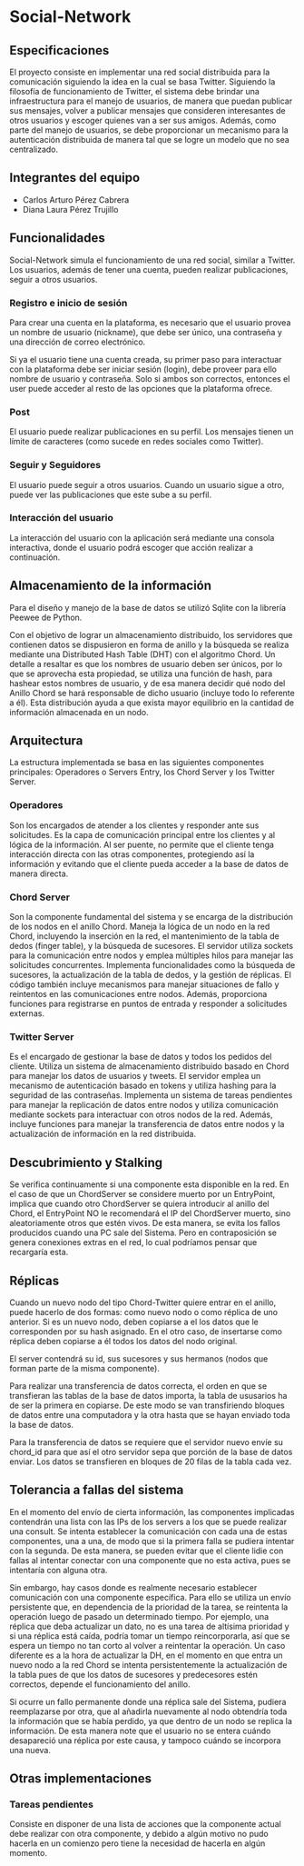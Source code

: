 # Social-Network

## Especificaciones

El proyecto consiste en implementar una red social distribuida para la comunicación siguiendo la idea en la cual se basa Twitter. Siguiendo la filosofı́a de funcionamiento de Twitter, el sistema debe brindar una infraestructura para el manejo de usuarios, de manera que puedan publicar sus mensajes, volver a publicar mensajes que consideren interesantes de otros usuarios y escoger quienes van a ser sus amigos. Además, como parte del manejo de usuarios, se debe proporcionar un mecanismo para la autenticación distribuida de manera tal que se logre un modelo que no sea centralizado.

## Integrantes del equipo

- Carlos Arturo Pérez Cabrera
- Diana Laura Pérez Trujillo

## Funcionalidades

Social-Network simula el funcionamiento de una red social, similar a Twitter. Los usuarios, además de tener una cuenta, pueden realizar publicaciones, seguir a otros usuarios.

### Registro e inicio de sesión

Para crear una cuenta en la plataforma, es necesario que el usuario provea un nombre de usuario (nickname), que debe ser único, una contraseña y una dirección de correo electrónico.

Si ya el usuario tiene una cuenta creada, su primer paso para interactuar con la plataforma debe ser iniciar sesión (login), debe proveer para ello nombre de usuario y contraseña. Solo si ambos son correctos, entonces el user puede acceder al resto de las opciones que la plataforma ofrece.

### Post

El usuario puede realizar publicaciones en su perfil. Los mensajes tienen un límite de caracteres (como sucede en redes sociales como Twitter).

### Seguir y Seguidores

El usuario puede seguir a otros usuarios. Cuando un usuario sigue a otro, puede ver las publicaciones que este sube a su perfil.

### Interacción del usuario

La interacción del usuario con la aplicación será mediante una consola interactiva, donde el usuario podrá escoger que acción realizar a continuación.

## Almacenamiento de la información

Para el diseño y manejo de la base de datos se utilizó Sqlite con la librería Peewee de Python.

Con el objetivo de lograr un almacenamiento distribuido, los servidores que contienen datos se dispusieron en forma de anillo y la búsqueda se realiza mediante una Distributed Hash Table (DHT) con el algoritmo Chord. Un detalle a resaltar es que los nombres de usuario deben ser únicos, por lo que se aprovecha esta propiedad, se utiliza una función de hash, para hashear estos nombres de usuario, y de esa manera decidir qué nodo del Anillo Chord se hará responsable de dicho usuario (incluye todo lo referente a él). Esta distribución ayuda a que exista mayor equilibrio en la cantidad de información almacenada en un nodo.

## Arquitectura

La estructura implementada se basa en las siguientes componentes principales: Operadores o Servers Entry, los Chord Server y los Twitter Server.

### Operadores

Son los encargados de atender a los clientes y responder ante sus solicitudes. Es la capa de comunicación principal entre los clientes y al lógica de la información. Al ser puente, no permite que el cliente tenga interacción directa con las otras componentes, protegiendo así la información y evitando que el cliente pueda acceder a la base de datos de manera directa.

### Chord Server

Son la componente fundamental del sistema y se encarga de la distribución de los nodos en el anillo Chord. Maneja la lógica de un nodo en la red Chord, incluyendo la inserción en la red, el mantenimiento de la tabla de dedos (finger table), y la búsqueda de sucesores. El servidor utiliza sockets para la comunicación entre nodos y emplea múltiples hilos para manejar las solicitudes concurrentes. Implementa funcionalidades como la búsqueda de sucesores, la actualización de la tabla de dedos, y la gestión de réplicas. El código también incluye mecanismos para manejar situaciones de fallo y reintentos en las comunicaciones entre nodos. Además, proporciona funciones para registrarse en puntos de entrada y responder a solicitudes externas.

### Twitter Server

Es el encargado de gestionar la base de datos y todos los pedidos del cliente. Utiliza un sistema de almacenamiento distribuido basado en Chord para manejar los datos de usuarios y tweets. El servidor emplea un mecanismo de autenticación basado en tokens y utiliza hashing para la seguridad de las contraseñas. Implementa un sistema de tareas pendientes para manejar la replicación de datos entre nodos y utiliza comunicación mediante sockets para interactuar con otros nodos de la red. Además, incluye funciones para manejar la transferencia de datos entre nodos y la actualización de información en la red distribuida.

## Descubrimiento y Stalking

Se verifica continuamente si una componente esta disponible en la red. En el caso de que un ChordServer se considere muerto por un EntryPoint, implica que cuando otro ChordServer se quiera introducir al anillo del Chord, el EntryPoint NO le recomendará el IP del ChordServer muerto, sino aleatoriamente otros que estén vivos. De esta manera, se evita los fallos producidos cuando una PC sale del Sistema. Pero en contraposición se genera conexiones extras en el red, lo cual podríamos pensar que recargaría esta.

## Réplicas

Cuando un nuevo nodo del tipo Chord-Twitter quiere entrar en el anillo, puede hacerlo de dos formas: como nuevo nodo o como réplica de uno anterior. Si es un nuevo nodo, deben copiarse a el los datos que le corresponden por su hash asignado. En el otro caso, de insertarse como réplica deben copiarse a él todos los datos del nodo original.

El server contendrá su id, sus sucesores y sus hermanos (nodos que forman parte de la misma componente).

Para realizar una transferencia de datos correcta, el orden en que se transfieran las tablas de la base de datos importa, la tabla de ususarios ha de ser la primera en copiarse. De este modo se van transfiriendo bloques de datos entre una computadora y la otra hasta que se hayan enviado toda la base de datos.

Para la transferencia de datos se requiere que el servidor nuevo envíe su chord_id para que así el otro servidor sepa que porción de la base de datos enviar. Los datos se transfieren en bloques de 20 filas de la tabla cada vez.

## Tolerancia a fallas del sistema

En el momento del envío de cierta información, las componentes implicadas contendrán una lista con las IPs de los servers a los que se puede realizar una consult. Se intenta establecer la comunicación con cada una de estas componentes, una a una, de modo que si la primera falla se pudiera intentar con la segunda. De esta manera, se pueden evitar que el cliente lidie con fallas al intentar conectar con una componente que no esta activa, pues se intentaría con alguna otra.

Sin embargo, hay casos donde es realmente necesario establecer comunicación con una componente específica. Para ello se utiliza un envío persistente que, en dependencia de la prioridad de la tarea, se reintenta la operación luego de pasado un determinado tiempo. Por ejemplo, una réplica que deba actualizar un dato, no es una tarea de altísima prioridad y si una réplica está caída, podría tomar un tiempo reincorporarla, así que se espera un tiempo no tan corto al volver a reintentar la operación. Un caso diferente es a la hora de actualizar la DH, en el momento en que entra un nuevo nodo a la red Chord se intenta persistentemente la actualización de la tabla pues de que los datos de sucesores y predecesores estén correctos, depende el funcionamiento del anillo.

Si ocurre un fallo permanente donde una réplica sale del Sistema, pudiera reemplazarse por otra, que al añadirla nuevamente al nodo obtendría toda la información que se había perdido, ya que dentro de un nodo se replica la información. De esta manera note que el usuario no se entera cuándo desapareció una réplica por este causa, y tampoco cuándo se incorpora una nueva.

## Otras implementaciones

### Tareas pendientes

Consiste en disponer de una lista de acciones que la componente actual debe realizar con otra componente, y debido a algún motivo no pudo hacerla en un comienzo pero tiene la necesidad de hacerla en algún momento.

